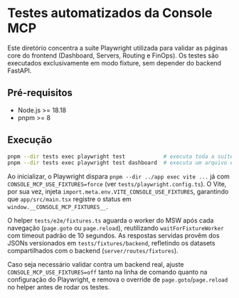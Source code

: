 # Testes automatizados da Console MCP

Este diretório concentra a suíte Playwright utilizada para validar as páginas core do frontend
(Dashboard, Servers, Routing e FinOps). Os testes são executados exclusivamente em modo fixture,
sem depender do backend FastAPI.

## Pré-requisitos

- Node.js >= 18.18
- pnpm >= 8

## Execução

```bash
pnpm --dir tests exec playwright test            # executa toda a suíte em modo headless
pnpm --dir tests exec playwright test dashboard  # executa um arquivo específico
```

Ao inicializar, o Playwright dispara `pnpm --dir ../app exec vite ...` já com
`CONSOLE_MCP_USE_FIXTURES=force` (ver `tests/playwright.config.ts`). O Vite, por sua vez,
injeta `import.meta.env.VITE_CONSOLE_USE_FIXTURES`, garantindo que `app/src/main.tsx`
registre o status em `window.__CONSOLE_MCP_FIXTURES__`.

O helper `tests/e2e/fixtures.ts` aguarda o worker do MSW após cada navegação (`page.goto` ou
`page.reload`), reutilizando `waitForFixtureWorker` com timeout padrão de 10 segundos.
As respostas servidas provêm dos JSONs versionados em `tests/fixtures/backend`, refletindo os
datasets compartilhados com o backend (`server/routes/fixtures`).

Caso seja necessário validar contra um backend real, ajuste `CONSOLE_MCP_USE_FIXTURES=off` tanto
na linha de comando quanto na configuração do Playwright, e remova o override de `page.goto`/`page.reload`
no helper antes de rodar os testes.
